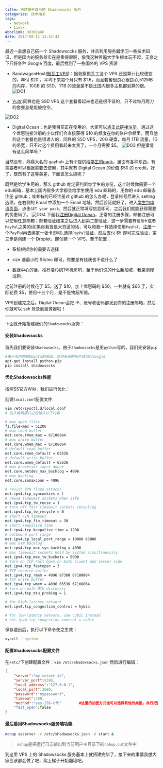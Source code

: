 ```yaml
---
title: 搭建属于自己的 Shadowsocks 服务
categories: 技术相关
tags:
  - Network
  - Linux
abbrlink: 3d308a66
date: 2017-08-11 12:52:41
---
```

最近一直想自己搭一个 Shadowsocks 服务，并且利用服务器学习一些技术知识，但是国内的服务器实在是贵得很啊，像我这种苦逼大学生根本玩不起，无奈之下只好各种 Google 百度，最后找到了一些国外的 VPS 资源

* BandwagonHost([搬瓦工VPS](http://banwagong.cn/fangan.html))：据观察搬瓦工这个 VPS 还是算计比较便宜的，年付 $20 ，平均下来每个月只有 $1.6，而且套餐很良心很良心,512MB 的内存，10GB 的 SSD，1TB 的流量是不是比国内很多主机都划算的很。
![DO1](https://blogpic.skyhive.tech/pic%2FDO1.png)  
<!--more-->
* [Vultr](https://www.vultr.com/):同样也是 SSD VPS,这个套餐看起来也还是很不错的，只不过每月两刀的套餐总是能被抢空。

![DO2](https://blogpic.skyhive.tech/pic%2FDO2.png)

* Digital Ocean：也是我目前正在使用的，大家可以[点击此链接注册](https://m.do.co/c/0b7931b5f2e8)，通过这个优惠链接注册的小伙伴们会直接获得 $10 的额度在你的账户余额里。而且他的这个套餐也是很诱人的，同样的 SSD VPS，20G 硬盘，每月 1TB 流量，1G 的带宽，只不过这个费用看起来太贵了，一个月需要 $5。
![DO3](https://blogpic.skyhive.tech/pic%2FDO3.png)
  但是事情有这么简单吗？

当然没有，鼎鼎大名的 gayhub 上有个提供给[学生的pack](https://education.github.com)，里面有各种东西，有需要者可以根据需要去使用，其中就有 Digital Ocean 的价值 $50 的 credit。好了，既然有了这等美差，下面该怎么搞呢？

既然是给学生用的，那么 github 肯定要判断你学生的身份，这个时候你需要一个edu邮箱，基本上国内很多大学都会给学生使用 edu 邮箱的，用你的 edu 邮箱去注册 github；或者有的已经注册过 github 的怎么办呢，登录帐号后进入 setting 选项，在右侧的 Email 中添加一个 Email 地址，然后验证就好了。进入[学生包申请页面](https://education.github.com)，点击`GET your pack`，然后就正常填写信息即可，之后我们就能获得需要的优惠码了。
![DO4](https://blogpic.skyhive.tech/pic%2FDO4.png)
下面我[注册Digital Ocean](https://m.do.co/c/0b7931b5f2e8)，正常的注册步骤，邮箱注册可以使用任意邮箱；邮箱验证结束之后进入到第二部验证，这一步需要有`信用卡`或者`PayPal`之类的(如果你我皆是大穷逼的话，可以和我一样选择使用`PayPal`，[注册](https://www.paypal.com)一个PayPal再去绑定一张卡即可),选择`PayPal`验证，然后支付 $5 即可完成验证，第三步是创建一个 Droplet，即创建一个 VPS，至于配置：

* 系统根据你的需要去选择

* size 选最小的 $5/mo 即可，你要是有钱我也不说什么了

* 数据中心的话，推荐洛杉矶1号机房吧，至于他们说的什么新加坡，我亲测慢成狗。

之前注册的时候花了 $5，送了 $10，加上优惠码的 $50，一共就有 $65 了，实际花费 $5，使用十三个月，是不是物超所值。

VPS创建完之后，Digital Ocean会把 IP、账号和密码都发到你的注册邮箱，然后你就可以 ssh 登录到服务器啦！

-----------------------------------------
下面就开始搭建我们的`Shadowsocks`服务：

#### 安装Shadowsocks

首先我们要安装`Shadowsocks`，由于`Shadowsocks`是用`python`写的，我们先安装`pip`

```bash
#由于我用的是Ubuntu的系统，其他系统的用户请自行Google
apt-get install python-pip
pip install shadowsocks
```

#### 优化Shadowsocks性能

按照SS官方Wiki，我们进行优化：

创建`local.conf`配置文件

```bash
vim /etc/sysctl.d/local.conf
# 进入编辑模式之后输入以下内容：

# max open files
fs.file-max = 51200
# max read buffer
net.core.rmem_max = 67108864
# max write buffer
net.core.wmem_max = 67108864
# default read buffer
net.core.rmem_default = 65536
# default write buffer
net.core.wmem_default = 65536
# max processor input queue
net.core.netdev_max_backlog = 4096
# max backlog
net.core.somaxconn = 4096

# resist SYN flood attacks
net.ipv4.tcp_syncookies = 1
# reuse timewait sockets when safe
net.ipv4.tcp_tw_reuse = 1
# turn off fast timewait sockets recycling
net.ipv4.tcp_tw_recycle = 0
# short FIN timeout
net.ipv4.tcp_fin_timeout = 30
# short keepalive time
net.ipv4.tcp_keepalive_time = 1200
# outbound port range
net.ipv4.ip_local_port_range = 10000 65000
# max SYN backlog
net.ipv4.tcp_max_syn_backlog = 4096
# max timewait sockets held by system simultaneously
net.ipv4.tcp_max_tw_buckets = 5000
# turn on TCP Fast Open on both client and server side
net.ipv4.tcp_fastopen = 3
# TCP receive buffer
net.ipv4.tcp_rmem = 4096 87380 67108864
# TCP write buffer
net.ipv4.tcp_wmem = 4096 65536 67108864
# turn on path MTU discovery
net.ipv4.tcp_mtu_probing = 1

# for high-latency network
net.ipv4.tcp_congestion_control = hybla

# for low-latency network, use cubic instead
# net.ipv4.tcp_congestion_control = cubic
```

保存退出后，执行以下命令使之生效：

```bash
sysctl --system
```

#### 配置Shadowsocks配置文件

在`/etc/`下创建配置文件：`vim /etc/shadowsocks.json`
然后进行编辑：

```json
{
    "server":"my_server_ip",
    "server_port":8388,
    "local_address":"127.0.0.1",
    "local_port":1080,
    "password":"mypassword",
    "timeout":300,
    "method":"aes-256-cfb"        #这里的加密方式也可以选择其他的类型，自行把握
    "fast_open":false
}
```

#### 最后启用Shadowsocks服务端功能

```bash
nohup ssserver -c /etc/shadowsocks.json -d start &
```

>`nohup`是把运行日志输出到当前用户主目录下的`nohup.out`文件中

到这里 VPS 上的 Shadowsocks 服务基本上就搭建完毕了，接下来的事情我想大家应该都会做了吧，爬上梯子开始翻墙吧。

